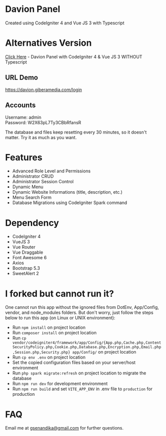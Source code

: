 # Davion Panel
Created using CodeIgniter 4 and Vue JS 3 with Typescript

# Alternatives Version
[Click Here](https://github.com/ghivarra/davion-panel) - Davion Panel with CodeIgniter 4 & Vue JS 3 WITHOUT Typescript

## URL Demo
https://davion.giberamedia.com/login

## Accounts
Username: admin\
Password: W2X63pL7Ty3CBbRfansR

The database and files keep resetting every 30 minutes, so it doesn't matter. Try it as much as you want.

# Features
- Advanced Role Level and Permissions
- Administrator CRUD
- Administrator Session Control
- Dynamic Menu
- Dynamic Website Informations (title, description, etc.)
- Menu Search Form
- Database Migrations using CodeIgniter Spark command

# Dependency
- CodeIgniter 4
- VueJS 3
- Vue Router
- Vue Draggable
- Font Awesome 6
- Axios
- Bootstrap 5.3
- SweetAlert 2

# I forked but cannot run it?
One cannot run this app without the ignored files from DotEnv, App/Config, vendor, and node_modules folders. But don't worry, just follow the steps below to run this app (on Linux or UNIX environment):

- Run `npm install` on project location
- Run `composer install` on project location
- Run `cp vendor/codeigniter4/framework/app/Config/{App.php,Cache.php,ContentSecurityPolicy.php,Cookie.php,Database.php,Encryption.php,Email.php,Session.php,Security.php} app/Config/` on project location
- Run `cp env .env` on project location
- Set the copied configuration files based on your server/host environment
- Run `php spark migrate:refresh` on project location to migrate the database
- Run `npm run dev` for development environment
- Run `npm run build` and set `VITE_APP_ENV` in .env file to `production` for production

# FAQ
Email me at gsenandika@gmail.com for further questions.
